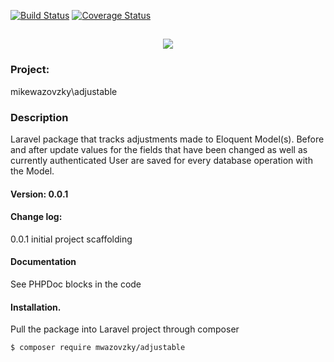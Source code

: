 [![Build Status](https://travis-ci.org/mwazovzky/adjustable.svg?branch=master)](https://travis-ci.org/mwazovzky/adjustable)
[![Coverage Status](https://coveralls.io/repos/github/mwazovzky/adjustable/badge.svg?branch=master)](https://coveralls.io/github/mwazovzky/adjustable?branch=master)

<h2 align="center">
	<img src="https://laravel.com/assets/img/components/logo-laravel.svg">
</h2>

### Project:
mikewazovzky\adjustable
### Description
Laravel package that tracks adjustments made to Eloquent Model(s).
Before and after update values for the fields that have been changed
as well as currently authenticated User
are saved for every database operation with the Model.
#### Version: 0.0.1
#### Change log:
0.0.1 initial project scaffolding
#### Documentation
See PHPDoc blocks in the code
#### Installation.
Pull the package into Laravel project through  composer
```
$ composer require mwazovzky/adjustable
```




